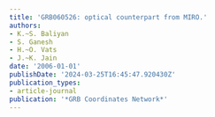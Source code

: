 ```yaml
---
title: 'GRB060526: optical counterpart from MIRO.'
authors:
- K.~S. Baliyan
- S. Ganesh
- H.~O. Vats
- J.~K. Jain
date: '2006-01-01'
publishDate: '2024-03-25T16:45:47.920430Z'
publication_types:
- article-journal
publication: '*GRB Coordinates Network*'
---
```

